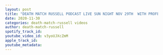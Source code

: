 ```yaml
---
layout: post
title: "DEATH MATCH RUSSELL PODCAST LIVE SUN NIGHT NOV 29TH  WITH PROFESSIONAL WRESTLER DRAVEN LEE"
date: 2020-11-30
categories: death-match-russell videos
author: death-match-russell
spotify_track_id: 
youtube_video_id: v3yoUJXcZmM
apple_track_id: 
youtube_metadata: 
---
```

